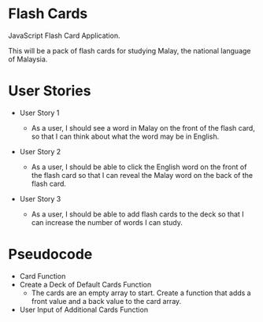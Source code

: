 # Flash Cards
JavaScript Flash Card Application.

This will be a pack of flash cards for studying Malay, the national language of Malaysia.

# User Stories
  * User Story 1
    * As a user, I should see a word in Malay on the front of the flash card, so that I can think about what the word may be in English.

  * User Story 2
    * As a user, I should be able to click the English word on the front of the flash card so that I can reveal the Malay word on the back of the flash card.

  * User Story 3
    * As a user, I should be able to add flash cards to the deck so that I can increase the number of words I can study.


# Pseudocode
  * Card Function
  * Create a Deck of Default Cards Function
    * The cards are an empty array to start. Create a function that adds a front value and a back value to the card array.
  * User Input of Additional Cards Function
